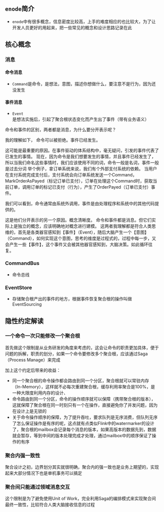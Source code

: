 ## `enode`简介

-  `enode`中有很多概念，信息密度比较高，上手的难度相应的也比较大，为了让开发人员更好的用起来，把一些常见的概念和设计思路记录在此

## 核心概念
### 消息

#### 命令消息
- `Command`是命令，是想法，意图，描述你想做什么，要注意不是行为，因为还没发生

#### 事件消息
- `Event`是想法实施后，引起了聚合根状态变化而产生出了事件（带有业务语义）

命令和事件的区别，两者都是消息，为什么要分开表示呢？

我的理解如下， 命令可以被拒绝。事件已经发生。

这可能是最重要的原因。在事件驱动的体系结构中，毫无疑问，引发的事件代表了已发生的事情。
现在，因为命令是我们想要发生的事情，并且事件已经发生了，所以当我们命名这些事情时，我们应该使用不同的词，命令一般是名词，事件一般是过去分词
举个例子，拿订单系统来说，我们有个外部支付系统的依赖。
当用户在支付系统完成支付后，支付系统会向订单系统发送一个Command，MarkOrderAsPayed（标记订单已支付），订单在处理这个Command时，获取当前订单，调用订单的标记已支付（行为），产生了OrderPayed（订单已支付）事件。

我们可以看到，命令通常由系统外调用，事件是由处理程序和系统中的其他代码提供的。

这是他们分开表示的另一个原因。概念清晰度。
命令和事件都是消息。但它们实际上是独立的概念，应该明确地对概念进行建模。
这两者我理解都是符合人类思维的，首先是各类器官感知到【事件】（Event），随后大脑产生一个【意图】（Command），如何实现这个意图，思考的维度是过程式的，过程中每一步，又会产生一些【事件】，这个事件又会被其他器官感知到，大脑决策。如此循环往复。

### CommandBus
- 命令总线
### EventStore
- 存储聚合根产出的事件的地方，根据事件恢复聚合根的操作叫做EventSourcing

## 隐性约定解读
### 一个命令一次只能修改一个聚合根
首先做这个限制是从业务研发的角度来考虑的，这会让命令的职责更加具体，便于问题的拆解，职责的划分，如果一个命令要修改多个聚合根，应该通过Saga（Process Manage）来完成

加上这个约定后带来的收益：
- 同一个聚合根的命令操作都会路由到同一个分区，聚合根就可以常驻内存（In-Memory），这样就不必每次重建聚合根，缓存利用率聚合是100%，是一种大限度利用内存的设计、
- 命令路由到同一个分区，命令的操作顺序就可以保障（携带聚合根的版本），这就保障了聚合根在同一时刻只有一个在操作，直接避免你了并发问题，因为在设计上是无锁的
- 关于命令操作顺序的保障，为了提升吞吐，要求队列是无序消费，但队列无序了怎么保证操作是有序的呢，这点就有点类似Flink中的watermarker的设计了，聚合根的mailbox会记录每个消息的版本，如果高版本的数据先到，数据就会暂存，等到中间的版本处理完成才处理，通过mailbox中的顺序保证了操作的有序


### 聚合内强一致性
聚合设计之初，边界划分其实就很明确，聚合内的强一致也是业务上期望的，实现起来大部分情况下也是单机事务可以搞定

### 聚合间只能通过领域消息交互
这个限制是为了避免使用Unit of Work，完全利用Saga的编排模式来实现聚合间最终一致性，比较符合人类大脑接收信息的过程

